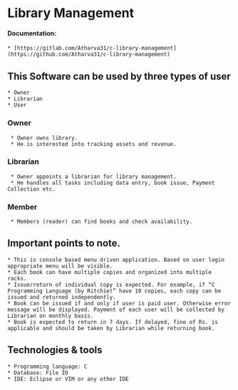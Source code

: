 # Library Management

#### Documentation:
    * [https://gitlab.com/Atharva31/c-library-management](https://github.com/Atharva31/c-library-management)

## This Software can be used by three types of user
    * Owner
    * Librarian
    * User

### Owner
     * Owner owns library.
     * He is interested into tracking assets and revenue.

### Librarian
     * Owner appoints a librarian for library management.
     * He handles all tasks including data entry, book issue, Payment Collection etc.

### Member
     * Members (reader) can find books and check availability.

## Important points to note.
    * This is console based menu driven application. Based on user login appropriate menu will be visible.
    * Each book can have multiple copies and organized into multiple racks.
    * Issue/return of individual copy is expected. For example, if “C Programming Language (by Ritchie)” have 10 copies, each copy can be issued and returned independently.
    * Book can be issued if and only if user is paid user. Otherwise error message will be displayed. Payment of each user will be collected by Librarian on monthly basis.
    * Book is expected to return in 7 days. If delayed, fine of Rs. is applicable and should be taken by Librarian while returning book.

## Technologies & tools
    * Programming language: C
    * Database: File IO
    * IDE: Eclipse or VIM or any other IDE
